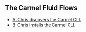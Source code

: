 ## The Carmel Fluid Flows

- [A: Chris discovers the Carmel CLI.](A)
- [B: Chris installs the Carmel CLI.](B)
